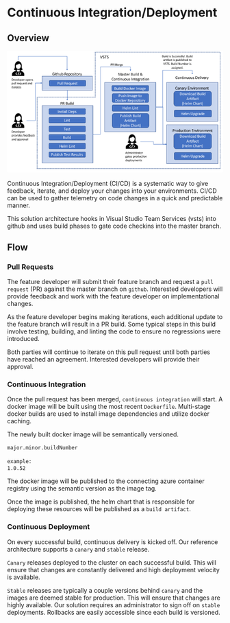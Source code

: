 # Continuous Integration/Deployment

## Overview

![CI/CD](ContiniousIntegrationAndDelivery.png)

Continuous Integration/Deployment (CI/CD) is a systematic way to give feedback, iterate, and deploy your changes into your environments. CI/CD can be used to gather telemetry on code changes in a quick and predictable manner.

This solution architecture hooks in Visual Studio Team Services (vsts) into github and uses build phases to gate code checkins into the master branch.

## Flow

### Pull Requests

The feature developer will submit their feature branch and request a `pull request` (PR) against the master branch on `github`. Interested developers will provide feedback and work with the feature developer on implementational changes.

As the feature developer begins making iterations, each additional update to the feature branch will result in a PR build. Some typical steps in this build involve testing, building, and linting the code to ensure no regressions were introduced.

Both parties will continue to iterate on this pull request until both parties have reached an agreement. Interested developers will provide their approval.

### Continuous Integration

Once the pull request has been merged, `continuous integration` will start. A docker image will be built using the most recent `Dockerfile`. Multi-stage docker builds are used to install image dependencies and utilize docker caching.

The newly built docker image will be semantically versioned.
```
major.minor.buildNumber

example:
1.0.52
```

The docker image will be published to the connecting azure container registry using the semantic version as the image tag.

Once the image is published, the helm chart that is responsible for deploying these resources will be published as a `build artifact`.

### Continuous Deployment

On every successful build, continuous delivery is kicked off. Our reference architecture supports a `canary` and `stable` release.

`Canary` releases deployed to the cluster on each successful build. This will ensure that changes are constantly delivered and high deployment velocity is available.

`Stable` releases are typically a couple versions behind `canary` and the images are deemed stable for production. This will ensure that changes are highly available. Our solution requires an administrator to sign off on `stable` deployments. Rollbacks are easily accessible since each build is versioned.
